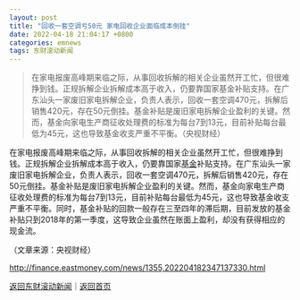 ```yaml
---
layout: post
title: "回收一套空调亏50元 家电回收企业面临成本倒挂"
date: 2022-04-18 21:04:17 +0800
categories: emnews
tags: 东财滚动新闻
---
```

> 在家电报废高峰期来临之际，从事回收拆解的相关企业虽然开工忙，但很难挣到钱。正规拆解企业拆解成本高于收入，仍要靠国家基金补贴支持。在广东汕头一家废旧家电拆解企业，负责人表示，回收一套空调470元，拆解后销售420元，存在50元倒挂。基金补贴是废旧家电拆解企业盈利的关键。然而，基金向家电生产商征收处理费的标准为每台7到13元，目前补贴每台最低为45元，这也导致基金收支严重不平衡。（央视财经）

<p>在家电报废高峰期来临之际，从事回收拆解的相关企业虽然开工忙，但很难挣到钱。正规拆解企业拆解成本高于收入，仍要靠国家<span id="Info.3293"><a href="http://data.eastmoney.com/zlsj/" class="infokey">基金</a></span>补贴支持。在广东汕头一家废旧家电拆解企业，负责人表示，回收一套空调470元，拆解后销售420元，存在50元倒挂。基金补贴是废旧家电拆解企业盈利的关键。然而，基金向家电生产商征收处理费的标准为每台7到13元，目前补贴每台最低为45元，这也导致基金收支严重不平衡。同时，基金补贴的回款一般存在三至四年的滞后期，目前发放的基金补贴只到2018年的第一季度，这导致企业虽然在账面上盈利，却没有获得相应的现金流。</p><p class="em_media">（文章来源：央视财经）</p>

<http://finance.eastmoney.com/news/1355,202204182347137330.html>

[返回东财滚动新闻](//finews.withounder.com/emnews/)｜[返回首页](//finews.withounder.com/)